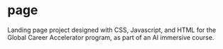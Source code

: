 # page
Landing page project designed with CSS, Javascript, and HTML for the Global Career Accelerator program, as part of an AI immersive course.
